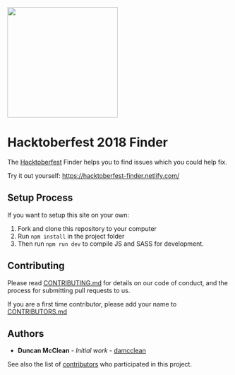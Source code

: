 
<img src="https://github.com/damcclean/hacktoberfest-finder/blob/master/images/header.png" width="250"/>

# Hacktoberfest 2018 Finder

The [Hacktoberfest](https://hacktoberfest.digitalocean.com/) Finder helps you to find issues which you could help fix.

Try it out yourself: https://hacktoberfest-finder.netlify.com/

## Setup Process

If you want to setup this site on your own:

1. Fork and clone this repository to your computer
2. Run `npm install` in the project folder
3. Then run `npm run dev` to compile JS and SASS for development.

## Contributing

Please read [CONTRIBUTING.md](https://github.com/damcclean/hacktoberfest-finder/blob/master/CONTRIBUTING.md) for details on our code of conduct, and the process for submitting pull requests to us.

If you are a first time contributor, please add your name to [CONTRIBUTORS.md](https://github.com/damcclean/hacktoberfest-finder/blob/master/CONTRIBUTORS.md)

## Authors

- **Duncan McClean** - *Initial work* - [damcclean](https://github.com/damcclean)

See also the list of [contributors](https://github.com/damcclean/hacktoberfest-finder/contributors) who participated in this project.
